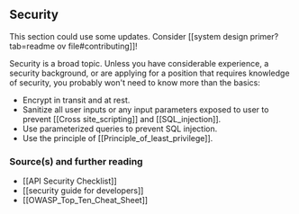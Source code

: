 ## Security
This section could use some updates. Consider [[system design primer?tab=readme ov file#contributing]]!

Security is a broad topic. Unless you have considerable experience, a security background, or are applying for a position that requires knowledge of security, you probably won't need to know more than the basics:

- Encrypt in transit and at rest.
- Sanitize all user inputs or any input parameters exposed to user to prevent [[Cross site_scripting]] and [[SQL_injection]].
- Use parameterized queries to prevent SQL injection.
- Use the principle of [[Principle_of_least_privilege]].

### Source(s) and further reading
- [[API Security Checklist]]
- [[security guide for developers]]
- [[OWASP_Top_Ten_Cheat_Sheet]]
